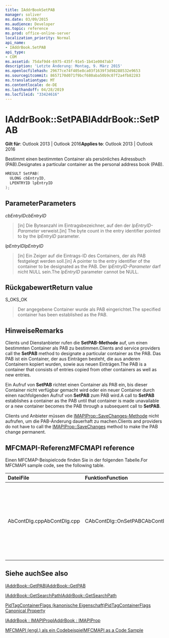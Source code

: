 ```yaml
---
title: IAddrBookSetPAB
manager: soliver
ms.date: 03/09/2015
ms.audience: Developer
ms.topic: reference
ms.prod: office-online-server
localization_priority: Normal
api_name:
- IAddrBook.SetPAB
api_type:
- COM
ms.assetid: 75daf9d4-6975-435f-91e5-1b41e0047ab7
description: 'Letzte Änderung: Montag, 9. März 2015'
ms.openlocfilehash: 29677ce74f405e8ca03f1639f3d98288532e9653
ms.sourcegitcommit: 8657170d071f9bcf680aba50b9c07f2a4fb82283
ms.translationtype: MT
ms.contentlocale: de-DE
ms.lasthandoff: 04/28/2019
ms.locfileid: "33424616"
---
```

# <a name="iaddrbooksetpab"></a><span data-ttu-id="77656-103">IAddrBook::SetPAB</span><span class="sxs-lookup"><span data-stu-id="77656-103">IAddrBook::SetPAB</span></span>

  
  
<span data-ttu-id="77656-104">**Gilt für**: Outlook 2013 | Outlook 2016</span><span class="sxs-lookup"><span data-stu-id="77656-104">**Applies to**: Outlook 2013 | Outlook 2016</span></span> 
  
<span data-ttu-id="77656-105">Bestimmt einen bestimmten Container als persönliches Adressbuch (PAB).</span><span class="sxs-lookup"><span data-stu-id="77656-105">Designates a particular container as the personal address book (PAB).</span></span>
  
```cpp
HRESULT SetPAB(
  ULONG cbEntryID,
  LPENTRYID lpEntryID
);
```

## <a name="parameters"></a><span data-ttu-id="77656-106">Parameter</span><span class="sxs-lookup"><span data-stu-id="77656-106">Parameters</span></span>

 <span data-ttu-id="77656-107">_cbEntryID_</span><span class="sxs-lookup"><span data-stu-id="77656-107">_cbEntryID_</span></span>
  
> <span data-ttu-id="77656-108">[in] Die Byteanzahl im Eintragsbezeichner, auf den der  _lpEntryID-Parameter_ verweist.</span><span class="sxs-lookup"><span data-stu-id="77656-108">[in] The byte count in the entry identifier pointed to by the  _lpEntryID_ parameter.</span></span> 
    
 <span data-ttu-id="77656-109">_lpEntryID_</span><span class="sxs-lookup"><span data-stu-id="77656-109">_lpEntryID_</span></span>
  
> <span data-ttu-id="77656-110">[in] Ein Zeiger auf die Eintrags-ID des Containers, der als PAB festgelegt werden soll.</span><span class="sxs-lookup"><span data-stu-id="77656-110">[in] A pointer to the entry identifier of the container to be designated as the PAB.</span></span> <span data-ttu-id="77656-111">Der  _lpEntryID-Parameter_ darf nicht NULL sein.</span><span class="sxs-lookup"><span data-stu-id="77656-111">The  _lpEntryID_ parameter cannot be NULL.</span></span> 
    
## <a name="return-value"></a><span data-ttu-id="77656-112">Rückgabewert</span><span class="sxs-lookup"><span data-stu-id="77656-112">Return value</span></span>

<span data-ttu-id="77656-113">S_OK</span><span class="sxs-lookup"><span data-stu-id="77656-113">S_OK</span></span> 
  
> <span data-ttu-id="77656-114">Der angegebene Container wurde als PAB eingerichtet.</span><span class="sxs-lookup"><span data-stu-id="77656-114">The specified container has been established as the PAB.</span></span>
    
## <a name="remarks"></a><span data-ttu-id="77656-115">Hinweise</span><span class="sxs-lookup"><span data-stu-id="77656-115">Remarks</span></span>

<span data-ttu-id="77656-116">Clients und Dienstanbieter rufen die **SetPAB-Methode** auf, um einen bestimmten Container als PAB zu bestimmen.</span><span class="sxs-lookup"><span data-stu-id="77656-116">Clients and service providers call the **SetPAB** method to designate a particular container as the PAB.</span></span> <span data-ttu-id="77656-117">Das PAB ist ein Container, der aus Einträgen besteht, die aus anderen Containern kopiert wurden, sowie aus neuen Einträgen.</span><span class="sxs-lookup"><span data-stu-id="77656-117">The PAB is a container that consists of entries copied from other containers as well as new entries.</span></span> 
  
<span data-ttu-id="77656-118">Ein Aufruf von **SetPAB** richtet einen Container als PAB ein, bis dieser Container nicht verfügbar gemacht wird oder ein neuer Container durch einen nachfolgenden Aufruf von **SetPAB** zum PAB wird.</span><span class="sxs-lookup"><span data-stu-id="77656-118">A call to **SetPAB** establishes a container as the PAB until that container is made unavailable or a new container becomes the PAB through a subsequent call to **SetPAB**.</span></span> 
  
<span data-ttu-id="77656-119">Clients und Anbieter müssen die [IMAPIProp::SaveChanges-Methode](imapiprop-savechanges.md) nicht aufrufen, um die PAB-Änderung dauerhaft zu machen.</span><span class="sxs-lookup"><span data-stu-id="77656-119">Clients and providers do not have to call the [IMAPIProp::SaveChanges](imapiprop-savechanges.md) method to make the PAB change permanent.</span></span> 
  
## <a name="mfcmapi-reference"></a><span data-ttu-id="77656-120">MFCMAPI-Referenz</span><span class="sxs-lookup"><span data-stu-id="77656-120">MFCMAPI reference</span></span>

<span data-ttu-id="77656-121">Einen MFCMAP-Beispielcode finden Sie in der folgenden Tabelle.</span><span class="sxs-lookup"><span data-stu-id="77656-121">For MFCMAPI sample code, see the following table.</span></span>
  
|<span data-ttu-id="77656-122">**Datei**</span><span class="sxs-lookup"><span data-stu-id="77656-122">**File**</span></span>|<span data-ttu-id="77656-123">**Funktion**</span><span class="sxs-lookup"><span data-stu-id="77656-123">**Function**</span></span>|<span data-ttu-id="77656-124">**Comment**</span><span class="sxs-lookup"><span data-stu-id="77656-124">**Comment**</span></span>|
|:-----|:-----|:-----|
|<span data-ttu-id="77656-125">AbContDlg.cpp</span><span class="sxs-lookup"><span data-stu-id="77656-125">AbContDlg.cpp</span></span>  <br/> |<span data-ttu-id="77656-126">CAbContDlg::OnSetPAB</span><span class="sxs-lookup"><span data-stu-id="77656-126">CAbContDlg::OnSetPAB</span></span>  <br/> |<span data-ttu-id="77656-127">MFCMAPI verwendet die **SetPAB-Methode,** um den angegebenen Container zum PAB zu machen.</span><span class="sxs-lookup"><span data-stu-id="77656-127">MFCMAPI uses the **SetPAB** method to make the specified container the PAB.</span></span>  <br/> |
   
## <a name="see-also"></a><span data-ttu-id="77656-128">Siehe auch</span><span class="sxs-lookup"><span data-stu-id="77656-128">See also</span></span>



[<span data-ttu-id="77656-129">IAddrBook::GetPAB</span><span class="sxs-lookup"><span data-stu-id="77656-129">IAddrBook::GetPAB</span></span>](iaddrbook-getpab.md)
  
[<span data-ttu-id="77656-130">IAddrBook::GetSearchPath</span><span class="sxs-lookup"><span data-stu-id="77656-130">IAddrBook::GetSearchPath</span></span>](iaddrbook-getsearchpath.md)
  
[<span data-ttu-id="77656-131">PidTagContainerFlags (kanonische Eigenschaft)</span><span class="sxs-lookup"><span data-stu-id="77656-131">PidTagContainerFlags Canonical Property</span></span>](pidtagcontainerflags-canonical-property.md)
  
[<span data-ttu-id="77656-132">IAddrBook : IMAPIProp</span><span class="sxs-lookup"><span data-stu-id="77656-132">IAddrBook : IMAPIProp</span></span>](iaddrbookimapiprop.md)


[<span data-ttu-id="77656-133">MFCMAPI (engl.) als ein Codebeispiel</span><span class="sxs-lookup"><span data-stu-id="77656-133">MFCMAPI as a Code Sample</span></span>](mfcmapi-as-a-code-sample.md)

